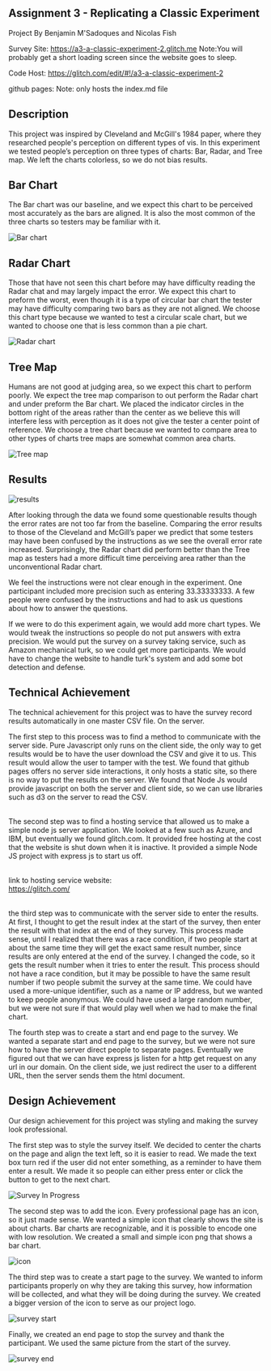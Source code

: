 Assignment 3 - Replicating a Classic Experiment
---
Project By Benjamin M'Sadoques and Nicolas Fish

Survey Site: https://a3-a-classic-experiment-2.glitch.me
Note:You will probably get a short loading screen since the website goes to sleep.<br>

Code Host: https://glitch.com/edit/#!/a3-a-classic-experiment-2

github pages:
Note: only hosts the index.md file<br>

Description
---
This project was inspired by Cleveland and McGill's 1984 paper, where they researched people's 
perception on different types of vis. 
In this experiment we tested people’s perception on three types of charts: Bar, Radar, and Tree map.
We left the charts colorless, so we do not bias results.

Bar Chart
---
The Bar chart was our baseline, and we expect this chart to be perceived
most accurately as the bars are aligned.
It is also the most common of the three charts so testers may be familiar with it.

![Bar chart](img/BarChart.png)

Radar Chart
---
Those that have not seen this chart before may have difficulty reading the Radar chat
and may largely impact the error. We expect this chart to preform the worst,
even though it is a type of circular bar chart the tester may have difficulty
comparing two bars as they are not aligned. We choose this chart type because 
we wanted to test a circular scale chart, but we wanted to choose one that is less common 
than a pie chart. 

![Radar chart](img/RadarChart.png)

Tree Map
---
Humans are not good at judging area, so we expect this chart to perform poorly.
We expect the tree map comparison to out perform the Radar chart and under preform the Bar chart. 
We placed the indicator circles in the bottom right of the areas rather than the center as we 
believe this will interfere less with perception as it does not give the tester a center point 
of reference. We choose a tree chart because we wanted to compare area to other types of charts 
tree maps are somewhat common area charts.

![Tree map](img/TreeMap.png)


Results
---
![results](img/results.png)

After looking through the data we found some questionable results though the error rates 
are not too far from the baseline. Comparing the error results to those of the Cleveland and 
McGill’s paper we predict that some testers may have been confused by the instructions as we see 
the overall error rate increased. Surprisingly, the Radar chart did perform better than the Tree
map as testers had a more difficult time perceiving area rather than the unconventional Radar chart.

We feel the instructions were not clear enough in the experiment.
One participant included more precision such as entering 33.33333333. 
A few people were confused by the instructions and had to ask us questions about
how to answer the questions. 

If we were to do this experiment again, we would add more chart types.
We would tweak the instructions so people do not put answers with extra precision.
We would put the survey on a survey taking service, such as Amazon mechanical turk, 
so we could get more participants. We would have to change the website to handle 
turk's system and add some bot detection and defense. 

Technical Achievement
---

The technical achievement for this project was to have the survey record results automatically in one master CSV file.
On the server. 

The first step to this process was to find a method to communicate with the server side.
Pure Javascript only runs on the client side, the only way to get results would be to have the user
download the CSV and give it to us. This result would allow the user to tamper with the test.
We found that github pages offers no server side interactions, it only hosts a static site, 
so there is no way to put the results on the server. We found that Node Js would provide 
javascript on both the server and client side, so we can use libraries such as d3 on the 
server to read the CSV.<br><br>

The second step was to find a hosting service that allowed us to make a simple node js server application.
We looked at a few such as Azure, and IBM, but eventually we found glitch.com. It provided free hosting
at the cost that the website is shut down when it is inactive. It provided a simple Node JS project 
with express js to start us off. <br><br>

link to hosting service website: <br>
https://glitch.com/ <br><br>

the third step was to communicate with the server side to enter the results.
At first, I thought to get the result index at the start of the survey, 
then enter the result with that index at the end of they survey. This process made sense,
until I realized that there was a race condition, if two people start at about the same time 
they will get the exact same result number, since results are only entered at the end of the survey. 
I changed the code, so it gets the result number when it tries to enter the result.
This process should not have a race condition, but it may be possible to have the same result number 
if two people submit the survey at the same time. We could have used a more-unique identifier, 
such as a name or IP address, but we wanted to keep people anonymous. We could have used a large random number, 
but we were not sure if that would play well when we had to make the final chart.

The fourth step was to create a start and end page to the survey. We wanted a separate start and end page to the 
survey, but we were not sure how to have the server direct people to separate pages.
Eventually we figured out that we can have express js listen for a http get request on any url in our domain.
On the client side, we just redirect the user to a different URL, then the server sends them the html document.

Design Achievement
---

Our design achievement for this project was styling and making the survey look professional. 

The first step was to style the survey itself. We decided to center the charts on the page 
and align the text left, so it is easier to read. We made the text box turn red if the user did not enter
something, as a reminder to have them enter a result. We made it so people can either press enter 
or click the button to get to the next chart.

![Survey In Progress](img/surveyInProgress.png)

The second step was to add the icon. Every professional page has an icon, so it just made sense. 
We wanted a simple icon that clearly shows the site is about charts. Bar charts are recognizable, 
and it is possible to encode one with low resolution. We created a small and simple icon png
that shows a bar chart.

![icon](public/BarIcon.png)

The third step was to create a start page to the survey. We wanted to inform participants
properly on why they are taking this survey, how information will be collected, and what 
they will be doing during the survey. We created a bigger version of the icon to serve 
as our project logo.

![survey start](img/surveyStart.png)

Finally, we created an end page to stop the survey and thank the participant.
We used the same picture from the start of the survey.

![survey end](img/surveyEnd.png)


